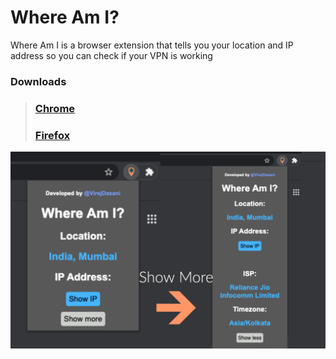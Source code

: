 # Where Am I?
Where Am I is a browser extension that tells you your location and IP address so you can check if your VPN is working

### Downloads
>### [Chrome](https://chrome.google.com/webstore/detail/where-am-i/omdigpceoegkkeleilnnhcphljchbiec)
>### [Firefox](https://addons.mozilla.org/en-US/firefox/addon/where-am-i/)

![](https://github.com/virejdasani/WhereAmI/blob/master/assets/StoreAssets/SC1.png)
